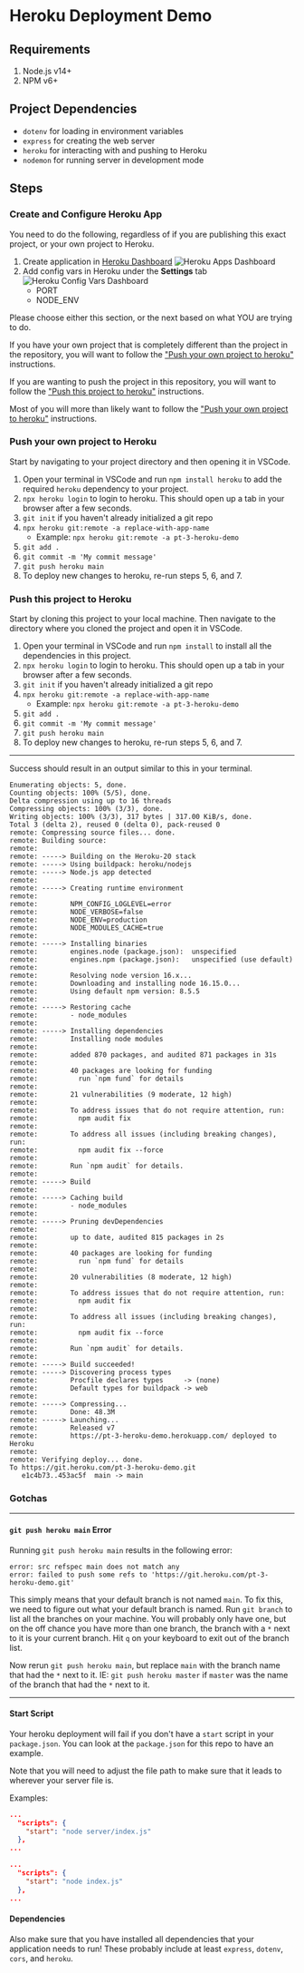 # Heroku Deployment Demo

## Requirements
1. Node.js v14+
2. NPM v6+

## Project Dependencies
- `dotenv` for loading in environment variables
- `express` for creating the web server
- `heroku` for interacting with and pushing to Heroku
- `nodemon` for running server in development mode

## Steps

### Create and Configure Heroku App
You need to do the following, regardless of if you are publishing this exact project, or your own project to Heroku.

1. Create application in [Heroku Dashboard](https://dashboard.heroku.com/apps)
![Heroku Apps Dashboard](./docs/assets/heroku_apps_dashboard.png)
2. Add config vars in Heroku under the **Settings** tab
![Heroku Config Vars Dashboard](./docs/assets/heroku_config_vars.png)
    - PORT
    - NODE_ENV

Please choose either this section, or the next based on what YOU are trying to do. 

If you have your own project that is completely different than the project in the repository, you will want to follow the ["Push your own project to heroku"](#push-your-own-project-to-heroku) instructions.

If you are wanting to push the project in this repository, you will want to follow the ["Push this project to heroku"](#push-this-project-to-heroku) instructions.

Most of you will more than likely want to follow the ["Push your own project to heroku"](#push-your-own-project-to-heroku) instructions.

### Push your own project to Heroku
Start by navigating to your project directory and then opening it in VSCode.

1. Open your terminal in VSCode and run `npm install heroku` to add the required `heroku` dependency to your project.
2. `npx heroku login` to login to heroku. This should open up a tab in your browser after a few seconds.
3. `git init` if you haven't already initialized a git repo
4. `npx heroku git:remote -a replace-with-app-name`
    - Example: `npx heroku git:remote -a pt-3-heroku-demo`
5. `git add .`
6. `git commit -m 'My commit message'`
7. `git push heroku main`
8. To deploy new changes to heroku, re-run steps 5, 6, and 7.

### Push this project to Heroku 
Start by cloning this project to your local machine. Then navigate to the directory where you cloned the project and open it in VSCode.

1. Open your terminal in VSCode and run `npm install` to install all the dependencies in this project.
2. `npx heroku login` to login to heroku. This should open up a tab in your browser after a few seconds.
3. `git init` if you haven't already initialized a git repo
4. `npx heroku git:remote -a replace-with-app-name`
    - Example: `npx heroku git:remote -a pt-3-heroku-demo`
5. `git add .`
6. `git commit -m 'My commit message'`
7. `git push heroku main`
8. To deploy new changes to heroku, re-run steps 5, 6, and 7.

***

Success should result in an output similar to this in your terminal.

```
Enumerating objects: 5, done.
Counting objects: 100% (5/5), done.
Delta compression using up to 16 threads
Compressing objects: 100% (3/3), done.
Writing objects: 100% (3/3), 317 bytes | 317.00 KiB/s, done.
Total 3 (delta 2), reused 0 (delta 0), pack-reused 0
remote: Compressing source files... done.
remote: Building source:
remote: 
remote: -----> Building on the Heroku-20 stack
remote: -----> Using buildpack: heroku/nodejs
remote: -----> Node.js app detected
remote:        
remote: -----> Creating runtime environment
remote:        
remote:        NPM_CONFIG_LOGLEVEL=error
remote:        NODE_VERBOSE=false
remote:        NODE_ENV=production
remote:        NODE_MODULES_CACHE=true
remote:        
remote: -----> Installing binaries
remote:        engines.node (package.json):  unspecified
remote:        engines.npm (package.json):   unspecified (use default)
remote:        
remote:        Resolving node version 16.x...
remote:        Downloading and installing node 16.15.0...
remote:        Using default npm version: 8.5.5
remote:        
remote: -----> Restoring cache
remote:        - node_modules
remote:        
remote: -----> Installing dependencies
remote:        Installing node modules
remote:        
remote:        added 870 packages, and audited 871 packages in 31s
remote:        
remote:        40 packages are looking for funding
remote:          run `npm fund` for details
remote:        
remote:        21 vulnerabilities (9 moderate, 12 high)
remote:        
remote:        To address issues that do not require attention, run:
remote:          npm audit fix
remote:        
remote:        To address all issues (including breaking changes), run:
remote:          npm audit fix --force
remote:        
remote:        Run `npm audit` for details.
remote:        
remote: -----> Build
remote:        
remote: -----> Caching build
remote:        - node_modules
remote:        
remote: -----> Pruning devDependencies
remote:        
remote:        up to date, audited 815 packages in 2s
remote:        
remote:        40 packages are looking for funding
remote:          run `npm fund` for details
remote:        
remote:        20 vulnerabilities (8 moderate, 12 high)
remote:        
remote:        To address issues that do not require attention, run:
remote:          npm audit fix
remote:        
remote:        To address all issues (including breaking changes), run:
remote:          npm audit fix --force
remote:        
remote:        Run `npm audit` for details.
remote:        
remote: -----> Build succeeded!
remote: -----> Discovering process types
remote:        Procfile declares types     -> (none)
remote:        Default types for buildpack -> web
remote: 
remote: -----> Compressing...
remote:        Done: 48.3M
remote: -----> Launching...
remote:        Released v7
remote:        https://pt-3-heroku-demo.herokuapp.com/ deployed to Heroku
remote: 
remote: Verifying deploy... done.
To https://git.heroku.com/pt-3-heroku-demo.git
   e1c4b73..453ac5f  main -> main
```

### Gotchas

***

#### `git push heroku main` Error

Running `git push heroku main` results in the following error:
```
error: src refspec main does not match any
error: failed to push some refs to 'https://git.heroku.com/pt-3-heroku-demo.git'
```

This simply means that your default branch is not named `main`. To fix this, we need to figure out what your default branch is named. Run `git branch` to list all the branches on your machine. You will probably only have one, but on the off chance you have more than one branch, the branch with a `*` next to it is your current branch. Hit `q` on your keyboard to exit out of the branch list. 

Now rerun `git push heroku main`, but replace `main` with the branch name that had the `*` next to it. IE: `git push heroku master` if `master` was the name of the branch that had the `*` next to it.

***

#### Start Script
Your heroku deployment will fail if you don't have a `start` script in your `package.json`. You can look at the `package.json` for this repo to have an example.

Note that you will need to adjust the file path to make sure that it leads to wherever your server file is.

Examples:
```json
...
  "scripts": {
    "start": "node server/index.js"
  },
...
```
```json
...
  "scripts": {
    "start": "node index.js"
  },
...
```

#### Dependencies

Also make sure that you have installed all dependencies that your application needs to run! These probably include at least `express`, `dotenv`, `cors`, and `heroku`.
